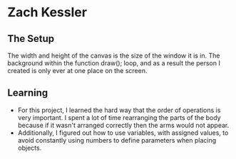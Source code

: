  # Zach Kessler

## The Setup
The width and height of the canvas is the size of the window it is in. The background within the function draw(); loop, and as a result the person I created is only ever at one place on the screen. 

## Learning
- For this project, I learned the hard way that the order of operations is very important. I spent a lot of time rearranging the parts of the body because if it wasn't arranged correctly then the arms would not appear.
- Additionally, I figured out how to use variables, with assigned values, to avoid constantly using numbers to define parameters when placing objects.
